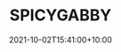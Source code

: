 ---
date: 2021-10-02T15:41:00+10:00
description: This set will help beginners remember the proper moves since I modeled each piece by their specific move.
draft: false
icon: 2021-10-02-spicygabby.webp
language: en
title: SPICYGABBY
link: https://www.instagram.com/p/CUgXOGFPhs_/

---